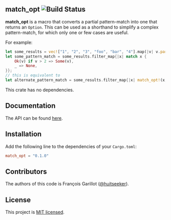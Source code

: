 ##  match_opt ![Build Status](https://github.com/huitseeker/match-opt/workflows/Rust/badge.svg)

**match_opt** is a macro that converts a partial pattern-match into one that returns an `Option`.
This can be used as a shorthand to simplify a complex pattern-match, for which only one or few cases are useful.

For example:

```rust
let some_results = vec!["1", "2", "3", "foo", "bar", "4"].map(|v| v.parse::<usize>());
let some_pattern_match = some_results.filter_map{|x| match x {
    Ok(v) if v > 2 => Some(v),
    _ => None,
}};
// this is equivalent to
let alternate_pattern_match = some_results.filter_map{|x| match_opt!(x, OK(v) if v > 2 => v)};
```

This crate has no dependencies.


Documentation
-------------

The API can be found [here](https://docs.rs/match-opt/).

Installation
------------

Add the following line to the dependencies of your `Cargo.toml`:

```toml
match_opt = "0.1.0"
```

Contributors
------------

The authors of this code is François Garillot ([@huitseeker](https://github.com/huitseeker)).

License
-------

This project is [MIT licensed](./LICENSE).
